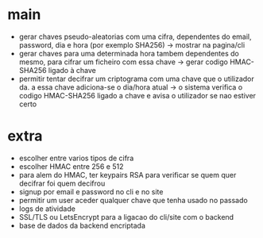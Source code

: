 # main
- gerar chaves pseudo-aleatorias com uma cifra, dependentes do email, password, dia e hora (por exemplo SHA256) -> mostrar na pagina/cli
- gerar chaves para uma determinada hora tambem dependentes do mesmo, para cifrar um ficheiro com essa chave -> gerar codigo HMAC-SHA256 ligado à chave
- permitir tentar decifrar um criptograma com uma chave que o utilizador da. a essa chave adiciona-se o dia/hora atual -> o sistema verifica o codigo HMAC-SHA256 ligado a chave e avisa o utilizador se nao estiver certo

# extra
- escolher entre varios tipos de cifra
- escolher HMAC entre 256 e 512
- para alem do HMAC, ter keypairs RSA para verificar se quem quer decifrar foi quem decifrou
- signup por email e password no cli e no site
- permitir um user aceder qualquer chave que tenha usado no passado
- logs de atividade
- SSL/TLS ou LetsEncrypt para a ligacao do cli/site com o backend
- base de dados da backend encriptada

